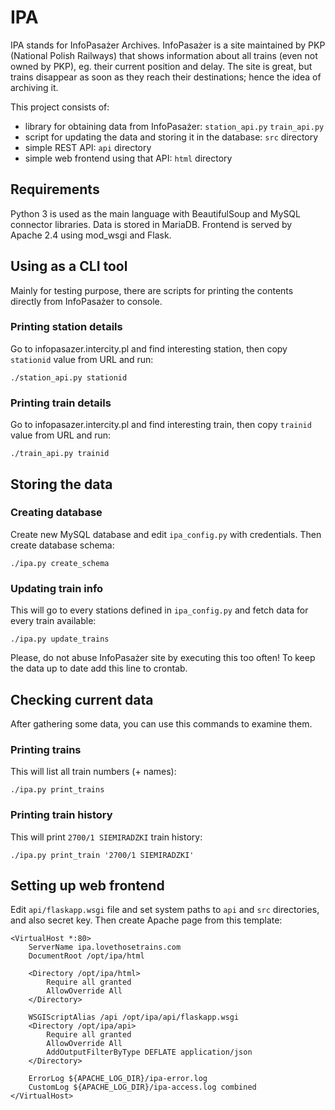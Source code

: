 # IPA

IPA stands for InfoPasażer Archives. InfoPasażer is a site maintained by PKP (National Polish Railways)
that shows information about all trains (even not owned by PKP), eg. their current position and delay. The site is great, but trains
disappear as soon as they reach their destinations; hence the idea of archiving it.

This project consists of:

- library for obtaining data from InfoPasażer: `station_api.py` `train_api.py` 
- script for updating the data and storing it in the database: `src` directory
- simple REST API: `api` directory
- simple web frontend using that API: `html` directory

## Requirements

Python 3 is used as the main language with BeautifulSoup and MySQL connector libraries. Data is stored in MariaDB.
Frontend is served by Apache 2.4 using mod_wsgi and Flask.

## Using as a CLI tool

Mainly for testing purpose, there are scripts for printing the contents directly from InfoPasażer to console.

### Printing station details

Go to infopasazer.intercity.pl and find interesting station, then copy `stationid` value from URL and run:

    ./station_api.py stationid

### Printing train details

Go to infopasazer.intercity.pl and find interesting train, then copy `trainid` value from URL and run:

    ./train_api.py trainid

## Storing the data

### Creating database

Create new MySQL database and edit `ipa_config.py` with credentials. Then create database schema:

    ./ipa.py create_schema

### Updating train info

This will go to every stations defined in `ipa_config.py` and fetch data for every train available:

    ./ipa.py update_trains

Please, do not abuse InfoPasażer site by executing this too often! To keep the data up to date add
this line to crontab.

## Checking current data

After gathering some data, you can use this commands to examine them.

### Printing trains

This will list all train numbers (+ names):

    ./ipa.py print_trains

### Printing train history

This will print `2700/1 SIEMIRADZKI` train history:

    ./ipa.py print_train '2700/1 SIEMIRADZKI'

## Setting up web frontend

Edit `api/flaskapp.wsgi` file and set system paths to `api` and `src` directories, and also secret key.
Then create Apache page from this template:

    <VirtualHost *:80>
        ServerName ipa.lovethosetrains.com
        DocumentRoot /opt/ipa/html

        <Directory /opt/ipa/html>
            Require all granted
            AllowOverride All
        </Directory>

        WSGIScriptAlias /api /opt/ipa/api/flaskapp.wsgi
        <Directory /opt/ipa/api>
            Require all granted
            AllowOverride All
            AddOutputFilterByType DEFLATE application/json
        </Directory>

        ErrorLog ${APACHE_LOG_DIR}/ipa-error.log
        CustomLog ${APACHE_LOG_DIR}/ipa-access.log combined
    </VirtualHost>

